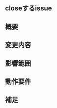 <!-- あくまでテンプレートなので必ずしもすべての項目を埋めなくてよい -->
<!-- レビュワーの指定を忘れずに -->

## closeするissue
<!-- プルリクエスト承認後issueをcloseする時は(close #issue番号)と書いてください -->

## 概要
<!-- 変更の目的 もしくは 関連する Issue 番号 -->

## 変更内容
<!-- ビューの変更がある場合はスクショによる比較などがあるとわかりやすい -->

## 影響範囲
<!-- この関数を変更したのでこの機能にも影響がある、など -->

## 動作要件
<!-- 動作に必要な 環境変数 / 依存関係 / DBの更新 など -->

## 補足
<!-- レビューをする際に見てほしい点、ローカル環境で試す際の注意点、など -->
